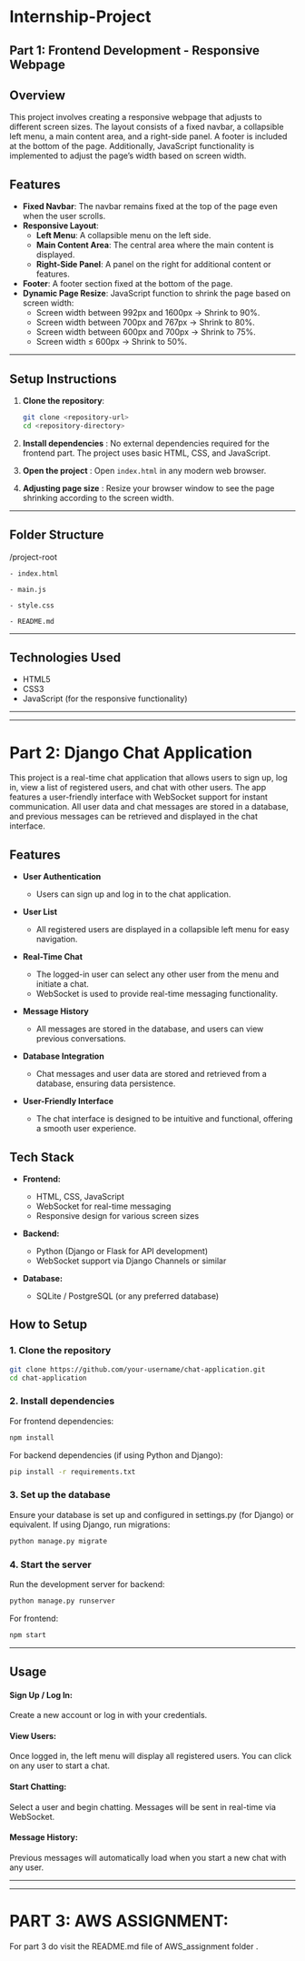# Internship-Project

## Part 1: Frontend Development - Responsive Webpage

## Overview

This project involves creating a responsive webpage that adjusts to different screen sizes. The layout consists of a fixed navbar, a collapsible left menu, a main content area, and a right-side panel. A footer is included at the bottom of the page. Additionally, JavaScript functionality is implemented to adjust the page’s width based on screen width.

## Features

- **Fixed Navbar**: The navbar remains fixed at the top of the page even when the user scrolls.
- **Responsive Layout**:
  - **Left Menu**: A collapsible menu on the left side.
  - **Main Content Area**: The central area where the main content is displayed.
  - **Right-Side Panel**: A panel on the right for additional content or features.
- **Footer**: A footer section fixed at the bottom of the page.
- **Dynamic Page Resize**: JavaScript function to shrink the page based on screen width:
  - Screen width between 992px and 1600px → Shrink to 90%.
  - Screen width between 700px and 767px → Shrink to 80%.
  - Screen width between 600px and 700px → Shrink to 75%.
  - Screen width ≤ 600px → Shrink to 50%.

---

## Setup Instructions

1. **Clone the repository**:

   ```bash
   git clone <repository-url>
   cd <repository-directory>
   ```
2. **Install dependencies** : No external dependencies required for the frontend part. The project uses basic HTML, CSS, and JavaScript.
3. **Open the project** : Open `index.html` in any modern web browser.
4. **Adjusting page size** :  Resize your browser window to see the page shrinking according to the screen width.

---

## Folder Structure

/project-root

    - index.html

    - main.js

    - style.css

    - README.md

---

## Technologies Used

* HTML5
* CSS3
* JavaScript (for the responsive functionality)

---

---

# Part 2: Django Chat Application

This project is a real-time chat application that allows users to sign up, log in, view a list of registered users, and chat with other users. The app features a user-friendly interface with WebSocket support for instant communication. All user data and chat messages are stored in a database, and previous messages can be retrieved and displayed in the chat interface.

## Features

- **User Authentication**

  - Users can sign up and log in to the chat application.
- **User List**

  - All registered users are displayed in a collapsible left menu for easy navigation.
- **Real-Time Chat**

  - The logged-in user can select any other user from the menu and initiate a chat.
  - WebSocket is used to provide real-time messaging functionality.
- **Message History**

  - All messages are stored in the database, and users can view previous conversations.
- **Database Integration**

  - Chat messages and user data are stored and retrieved from a database, ensuring data persistence.
- **User-Friendly Interface**

  - The chat interface is designed to be intuitive and functional, offering a smooth user experience.

## Tech Stack

- **Frontend:**

  - HTML, CSS, JavaScript
  - WebSocket for real-time messaging
  - Responsive design for various screen sizes
- **Backend:**

  - Python (Django or Flask for API development)
  - WebSocket support via Django Channels or similar
- **Database:**

  - SQLite / PostgreSQL (or any preferred database)

## How to Setup

### 1. Clone the repository

```bash
git clone https://github.com/your-username/chat-application.git
cd chat-application
```

### 2. Install dependencies

For frontend dependencies:

```bash
npm install
```

For backend dependencies (if using Python and Django):

```bash
pip install -r requirements.txt
```

### 3. Set up the database

Ensure your database is set up and configured in settings.py (for Django) or equivalent. If using Django, run migrations:

```bash
python manage.py migrate
```

### 4. Start the server

Run the development server for backend:

```bash
python manage.py runserver
```

For frontend:

```bash
npm start
```

---

## Usage

#### Sign Up / Log In:

Create a new account or log in with your credentials.

#### View Users:

Once logged in, the left menu will display all registered users. You can click on any user to start a chat.

#### Start Chatting:

Select a user and begin chatting. Messages will be sent in real-time via WebSocket.

#### Message History:

Previous messages will automatically load when you start a new chat with any user.

---

---

# PART 3: AWS ASSIGNMENT:

For part 3 do visit the README.md file of AWS_assignment folder .
